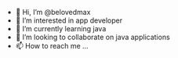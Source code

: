 - 👋 Hi, I’m @belovedmax
- 👀 I’m interested in app developer 
- 🌱 I’m currently learning java 
- 💞️ I’m looking to collaborate on java applications 
- 📫 How to reach me ...

<!---
belovedmax/belovedmax is a ✨ special ✨ repository because its `README.md` (this file) appears on your GitHub profile.
You can click the Preview link to take a look at your changes.
--->
